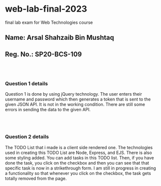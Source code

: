 # web-lab-final-2023
final lab exam for Web Technologies course
<h2>Name: Arsal Shahzaib Bin Mushtaq</h2>
<h2>Reg. No.: SP20-BCS-109</h2>
<br><br>
<h3>Question 1 details</h3>
<p>Question 1 is done by using jQuery technology. The user enters their username and password which then generates a token that is sent to the given JSON API. It is not in the working condition. There are still some errors in sending the data to the given API.</p>
<br><br>
<h3>Question 2 details</h3>
<p>The TODO List that i made is a client side rendered one. The technologies used in creating this TODO List are Node, Express, and EJS. There is also some styling added. You can add tasks in this TODO list. Then, if you have done the task, you click on the checkbox and then you can see that that specific task is now in a strikethrough form. I am still in progress in creating a functionality so that whenever you click on the checkbox, the task gets totally removed from the page.</p>